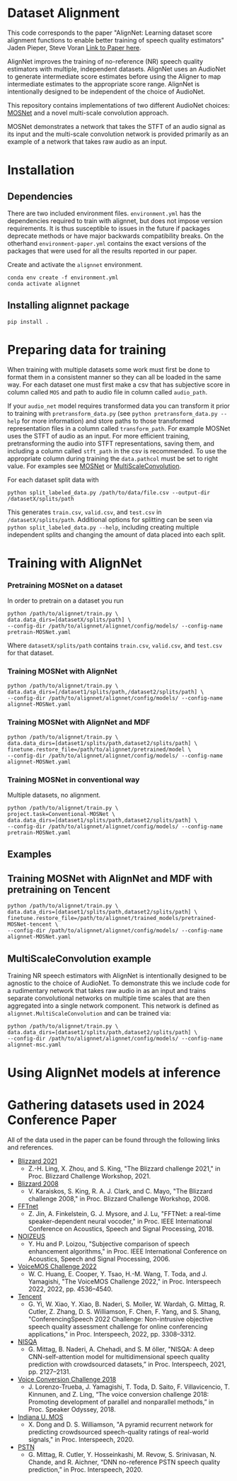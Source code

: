 # Dataset Alignment
This code corresponds to the paper "AlignNet: Learning dataset score alignment functions to enable better training of speech quality estimators" Jaden Pieper, Steve Voran [Link to Paper here](XXX).

AlignNet improves the training of no-reference (NR) speech quality estimators with multiple, independent datasets. AlignNet uses an AudioNet to generate intermediate score estimates before using the Aligner to map intermediate estimates to the appropriate score range.
AlignNet is intentionally designed to be independent of the choice of AudioNet.

This repository contains implementations of two different AudioNet choices: [MOSNet](https://arxiv.org/abs/1904.08352) and a novel multi-scale convolution approach. 

MOSNet demonstrates a network that takes the STFT of an audio signal as its input and the multi-scale convolution network is provided primarily as an example of a network that takes raw audio as an input.

# Installation
## Dependencies
There are two included environment files. `environment.yml` has the dependencies required to train with alignnet, but does not impose version requirements. It is thus susceptible to issues in the future if packages deprecate methods or have major backwards compatibility breaks. On the otherhand `environment-paper.yml` contains the exact versions of the packages that were used for all the results reported in our paper. 

Create and activate the `alignnet` environment.
```
conda env create -f environment.yml
conda activate alignnet
```

## Installing alignnet package
```
pip install .
```

# Preparing data for training
When training with multiple datasets some work must first be done to format them in a consistent manner so they can all be loaded in the same way.
For each dataset one must first make a csv that has subjective score in column called `MOS` and path to audio file in column called `audio_path`.

If your `audio_net` model requires transformed data you can transform it prior to training with `pretransform_data.py` (see `python pretransform_data.py --help` for more information) and store paths to those transformed representation files in a column called `transform_path`. For example MOSNet uses the STFT of audio as an input. For more efficient training, pretransforming the audio into STFT representations, saving them, and including a column called `stft_path` in the csv is recommended.
To use the appropriate column during training the `data.pathcol` must be set to right value.
For examples see [MOSNet](alignnet/config/models/pretrain-MOSNet.yaml) or [MultiScaleConvolution](alignnet/config/models/pretrain-msc.yaml).


For each dataset split data with
```
python split_labeled_data.py /path/to/data/file.csv --output-dir /datasetX/splits/path
```
This generates `train.csv`, `valid.csv`, and `test.csv` in `/datasetX/splits/path`.
Additional options for splitting can be seen via `python split_labeled_data.py --help`, including creating multiple independent splits and changing the amount of data placed into each split.

# Training with AlignNet

### Pretraining MOSNet on a dataset
In order to pretrain on a dataset you run
```
python /path/to/alignnet/train.py \
data.data_dirs=[datasetX/splits/path] \
--config-dir /path/to/alignnet/alignnet/config/models/ --config-name pretrain-MOSNet.yaml
```
Where `datasetX/splits/path` contains `train.csv`, `valid.csv`, and `test.csv` for that dataset.

### Training MOSNet with AlignNet
```
python /path/to/alignnet/train.py \
data.data_dirs=[/dataset1/splits/path,/dataset2/splits/path] \
--config-dir /path/to/alignnet/alignnet/config/models/ --config-name alignnet-MOSNet.yaml
```

### Training MOSNet with AlignNet and MDF
```
python /path/to/alignnet/train.py \
data.data_dirs=[dataset1/splits/path,dataset2/splits/path] \
finetune.restore_file=/path/to/alignnet/pretrained/model \
--config-dir /path/to/alignnet/alignnet/config/models/ --config-name alignnet-MOSNet.yaml
```

### Training MOSNet in conventional way
Multiple datasets, no alignment.
```
python /path/to/alignnet/train.py \
project.task=Conventional-MOSNet \
data.data_dirs=[dataset1/splits/path,dataset2/splits/path] \
--config-dir /path/to/alignnet/alignnet/config/models/ --config-name pretrain-MOSNet.yaml
```

## Examples
## Training MOSNet with AlignNet and MDF with pretraining on Tencent
```
python /path/to/alignnet/train.py \
data.data_dirs=[dataset1/splits/path,dataset2/splits/path] \
finetune.restore_file=/path/to/alignnet/trained_models/pretrained-MOSNet-tencent \
--config-dir /path/to/alignnet/alignnet/config/models/ --config-name alignnet-MOSNet.yaml
```

## MultiScaleConvolution example
Training NR speech estimators with AlignNet is intentionally designed to be agnostic to the choice of AudioNet.
To demonstrate this we include code for a rudimentary network that takes raw audio in as an input and trains separate convolutional networks on multiple time scales that are then aggregated into a single network component.
This network is defined as `alignnet.MultiScaleConvolution` and can be trained via:
```
python /path/to/alignnet/train.py \
data.data_dirs=[dataset1/splits/path,dataset2/splits/path] \
--config-dir /path/to/alignnet/alignnet/config/models/ --config-name alignnet-msc.yaml
```

# Using AlignNet models at inference

# Gathering datasets used in 2024 Conference Paper
All of the data used in the paper can be found through the following links and references.

* [Blizzard 2021](https://www.cstr.ed.ac.uk/projects/blizzard/data.html)
  *  Z.-H. Ling, X. Zhou, and S. King, "The Blizzard challenge 2021," in Proc. Blizzard Challenge Workshop, 2021.
* [Blizzard 2008](https://www.cstr.ed.ac.uk/projects/blizzard/data.html)
  * V. Karaiskos, S. King, R. A. J. Clark, and C. Mayo, "The Blizzard challenge 2008," in Proc. Blizzard Challenge Workshop, 2008.
* [FFTnet](https://gfx.cs.princeton.edu/pubs/Jin_2018_FAR/clips/)
  *  Z. Jin, A. Finkelstein, G. J. Mysore, and J. Lu, "FFTNet: a real-time speaker-dependent neural vocoder," in Proc. IEEE International Conference on Acoustics, Speech and Signal Processing, 2018.
* [NOIZEUS](https://ecs.utdallas.edu/loizou/speech/noizeus/)
  * Y. Hu and P. Loizou, "Subjective comparison of speech enhancement algorithms," in Proc. IEEE International Conference on Acoustics, Speech and Signal Processing, 2006.
* [VoiceMOS Challenge 2022](https://codalab.lisn.upsaclay.fr/competitions/695)
  * W. C. Huang, E. Cooper, Y. Tsao, H.-M. Wang, T. Toda, and J. Yamagishi, "The VoiceMOS Challenge 2022," in Proc. Interspeech 2022, 2022, pp. 4536–4540.
* [Tencent](https://github.com/ConferencingSpeech/ConferencingSpeech2022)
  * G. Yi, W. Xiao, Y. Xiao, B. Naderi, S. Moller, W. Wardah, G. Mittag, R. Cutler, Z. Zhang, D. S. Williamson, F. Chen, F. Yang, and S. Shang, "ConferencingSpeech 2022 Challenge: Non-intrusive objective speech quality assessment challenge for online conferencing applications," in Proc. Interspeech, 2022, pp. 3308–3312.
* [NISQA](https://github.com/gabrielmittag/NISQA/wiki/NISQA-Corpus)
  * G. Mittag, B. Naderi, A. Chehadi, and S. M ̈oller, "NISQA: A deep CNN-self-attention model for multidimensional speech quality prediction with crowdsourced datasets,” in Proc. Interspeech, 2021, pp. 2127–2131.
* [Voice Conversion Challenge 2018](https://datashare.ed.ac.uk/handle/10283/3257)
  * J. Lorenzo-Trueba, J. Yamagishi, T. Toda, D. Saito, F. Villavicencio, T. Kinnunen, and Z. Ling, “The voice conversion challenge 2018: Promoting development of parallel and nonparallel methods,” in Proc. Speaker Odyssey, 2018.
* [Indiana U. MOS](https://github.com/ConferencingSpeech/ConferencingSpeech2022)
  * X. Dong and D. S. Williamson, "A pyramid recurrent network for predicting crowdsourced speech-quality ratings of real-world signals," in Proc. Interspeech, 2020.
* [PSTN](https://github.com/ConferencingSpeech/ConferencingSpeech2022)
  * G. Mittag, R. Cutler, Y. Hosseinkashi, M. Revow, S. Srinivasan, N. Chande, and R. Aichner, “DNN no-reference PSTN speech quality prediction,” in Proc. Interspeech, 2020.